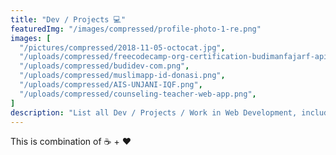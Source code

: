 ```yaml
---
title: "Dev / Projects 💻"
featuredImg: "/images/compressed/profile-photo-1-re.png"
images: [
  "/pictures/compressed/2018-11-05-octocat.jpg",
  "/uploads/compressed/freecodecamp-org-certification-budimanfajarf-apis-and-microservices-2020-05-29.png",
  "/uploads/compressed/budidev-com.png",
  "/uploads/compressed/muslimapp-id-donasi.png",
  "/uploads/compressed/AIS-UNJANI-IQF.png",
  "/uploads/compressed/counseling-teacher-web-app.png",
]
description: "List all Dev / Projects / Work in Web Development, include Backend and Frontend by Budiman Fajar Firdaus @budimanfajarf, a web developer from Bandung, Indonesia"
---
```

This is combination of ☕ + ❤️

<!-- * Personal Blog (this web): [link](/), [repo](https://github.com/budimanfajarf/blog)
* React Tic-Tac-Toe: [link](https://bff-tictactoe.herokuapp.com/), [repo](https://github.com/budimanfajarf/react-tictactoe)
* Github Page: [link](https://budimanfajarf.github.io), [repo](https://github.com/budimanfajarf/budimanfajarf.github.io)
* Counseling Teacher web app: [repo](https://github.com/budimanfajarf/bklaravel)
* Quote web app: [repo](https://github.com/budimanfajarf/kutipan)

See all my codes in [Github Repository](https://github.com/budimanfajarf) -->
